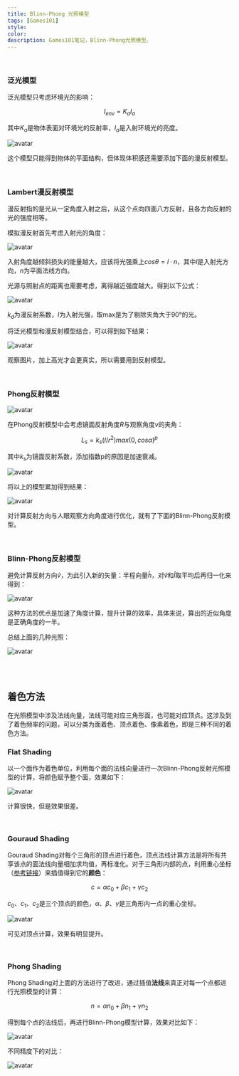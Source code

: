 ```yaml
---
title: Blinn-Phong 光照模型
tags: [Games101]
style: 
color: 
description: Games101笔记，Blinn-Phong光照模型。
---
```


<script src="https://polyfill.io/v3/polyfill.min.js?features=es6"></script>
<script id="MathJax-script" async src="https://cdn.jsdelivr.net/npm/mathjax@3/es5/tex-mml-chtml.js"></script>
<script> 
MathJax = {
  tex: {
    inlineMath: [['$', '$']],
    processEscapes: true
  }
};
</script>
<br/>



### 泛光模型

泛光模型只考虑环境光的影响：


$$
I_{env} = K_aI_a
$$




其中$K_a$是物体表面对环境光的反射率，$I_a$是入射环境光的亮度。


![avatar](../assets/img/post/202008121357547.jpg)


这个模型只能得到物体的平面结构，但体现体积感还需要添加下面的漫反射模型。

<br/>

### Lambert漫反射模型
漫反射指的是光从一定角度入射之后，从这个点向四面八方反射，且各方向反射的光的强度相等。

模拟漫反射首先考虑入射光的角度：



![avatar](../assets/img/post/20200812140332852.jpg)


入射角度越倾斜损失的能量越大，应该将光强乘上$cosθ=l·n$，其中$l$是入射光方向，$n$为平面法线方向。

光源与照射点的距离也需要考虑，离得越近强度越大。得到以下公式：



![avatar](../assets/img/post/20200812140640363.jpg)


$k_d$为漫反射系数，$I$为入射光强，取max是为了剔除夹角大于90°的光。

将泛光模型和漫反射模型结合，可以得到如下结果：


![avatar](../assets/img/post/20200812140949114.jpg)


观察图片，加上高光才会更真实，所以需要用到反射模型。

<br/>

### Phong反射模型


![avatar](../assets/img/post/20200812144245611.png)


在Phong反射模型中会考虑镜面反射角度$R$与观察角度$v$的夹角：

$$
L_s=k_s(I/r^2)max(0,cosα)^p
$$

其中$k_s$为镜面反射系数，添加指数p的原因是加速衰减。



![avatar](../assets/img/post/20200812153215409.jpg)

将以上的模型累加得到结果：


![avatar](../assets/img/post/20200812153358920.jpg)


对计算反射方向与人眼观察方向角度进行优化，就有了下面的Blinn-Phong反射模型。

<br/>

### Blinn-Phong反射模型

避免计算反射方向$\hat{v}$，为此引入新的矢量：半程向量$\hat{h}$，对$\hat{v}$和$\hat{l}$取平均后再归一化来得到：

![avatar](../assets/img/post/20200812153647262.jpg)


这种方法的优点是加速了角度计算，提升计算的效率，具体来说，算出的近似角度是正确角度的一半。

总结上面的几种光照：


![avatar](../assets/img/post/20200812153845880.jpg)


<br/>
<br/>

## 着色方法
在光照模型中涉及法线向量，法线可能对应三角形面，也可能对应顶点。这涉及到了着色频率的问题，可以分类为面着色、顶点着色、像素着色，即是三种不同的着色方法。

### Flat Shading
以一个面作为着色单位，利用每个面的法线向量进行一次Blinn-Phong反射光照模型的计算，将颜色赋予整个面，效果如下：

![avatar](../assets/img/post/20200812154607549.jpg)


计算很快，但是效果很差。

<br/>

### Gouraud Shading
Gouraud Shading对每个三角形的顶点进行着色，顶点法线计算方法是将所有共享该点的面法线向量相加求均值，再标准化。对于三角形内部的点，利用重心坐标（[参考链接](https://zhuanlan.zhihu.com/p/144360079)）来插值得到它的**颜色**：

$$
c=αc_0+βc_1+γc_2
$$

$c_0$、$c_1$、$c_2$是三个顶点的颜色，$α$、$β$、$γ$是三角形内一点的重心坐标。


![avatar](../assets/img/post/20200812155037359.jpg)


可见对顶点计算，效果有明显提升。

<br/>

### Phong Shading
Phong Shading对上面的方法进行了改进，通过插值**法线**来真正对每一个点都进行光照模型的计算：

$$
n=αn_0+βn_1+γn_2
$$

得到每个点的法线后，再进行Blinn-Phong模型计算，效果对比如下：


![avatar](../assets/img/post/20200812155807317.jpg)


不同精度下的对比：

![avatar](../assets/img/post/20200812155753447.jpg)

